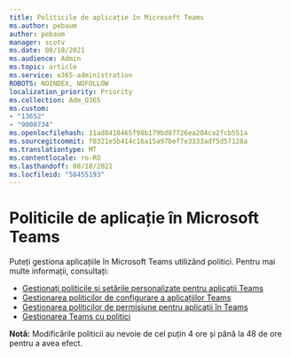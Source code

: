 ```yaml
---
title: Politicile de aplicație în Microsoft Teams
ms.author: pebaum
author: pebaum
manager: scotv
ms.date: 08/18/2021
ms.audience: Admin
ms.topic: article
ms.service: o365-administration
ROBOTS: NOINDEX, NOFOLLOW
localization_priority: Priority
ms.collection: Adm_O365
ms.custom:
- "13652"
- "9000734"
ms.openlocfilehash: 11ad8418465f98b179bd87726ea204ca2fcb551a
ms.sourcegitcommit: f0321e5b414c16a15a97bef7e3333adf5d57128a
ms.translationtype: MT
ms.contentlocale: ro-RO
ms.lasthandoff: 08/18/2021
ms.locfileid: "58455193"
---
```

# <a name="app-policies-in-microsoft-teams"></a>Politicile de aplicație în Microsoft Teams

Puteți gestiona aplicațiile în Microsoft Teams utilizând politici. Pentru mai multe informații, consultați: 

- [Gestionați politicile și setările personalizate pentru aplicații Teams](https://docs.microsoft.com/microsoftteams/teams-custom-app-policies-and-settings)
- [Gestionarea politicilor de configurare a aplicațiilor Teams](https://docs.microsoft.com/microsoftteams/teams-app-setup-policies)
- [Gestionarea politicilor de permisiune pentru aplicații în Teams](https://docs.microsoft.com/microsoftteams/teams-app-permission-policies)
- [Gestionarea Teams cu politici](https://docs.microsoft.com/microsoftteams/manage-teams-with-policies)

**Notă:** Modificările politicii au nevoie de cel puțin 4 ore și până la 48 de ore pentru a avea efect.
